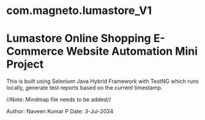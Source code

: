 # com.magneto.lumastore_V1
# Lumastore Online Shopping E-Commerce Website Automation Mini Project

This is built using Selenium Java Hybrid Framework with TestNG which runs locally, 
generate test reports based on the current timestamp.



//Note: Mindmap file needs to be added//





Author: Naveen Kumar P 
Date: 3-Jul-2024
